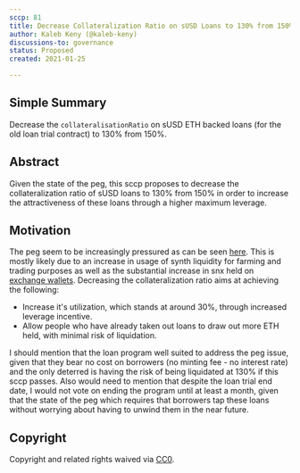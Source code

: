 ```yaml
---
sccp: 81
title: Decrease Collateralization Ratio on sUSD Loans to 130% from 150%
author: Kaleb Keny (@kaleb-keny)
discussions-to: governance
status: Proposed
created: 2021-01-25

---
```


<!--You can leave these HTML comments in your merged SCCP and delete the visible duplicate text guides, they will not appear and may be helpful to refer to if you edit it again. This is the suggested template for new SCCPs. Note that an SCCP number will be assigned by an editor. When opening a pull request to submit your SCCP, please use an abbreviated title in the filename, `sccp-draft_title_abbrev.md`. The title should be 44 characters or less.-->

## Simple Summary

<!--"If you can't explain it simply, you don't understand it well enough." Provide a simplified and layman-accessible explanation of the SCCP.-->

Decrease the `collateralisationRatio` on sUSD ETH backed loans (for the old loan trial contract) to 130% from 150%.

## Abstract

<!--A short (~200 word) description of the variable change proposed.-->

Given the state of the peg, this sccp proposes to decrease the collateralization ratio of sUSD loans to 130% from 150% in order to increase the attractiveness of these loans through a higher maximum leverage.

## Motivation

<!--The motivation is critical for SCCPs that want to update variables within Synthetix. It should clearly explain why the existing variable is not incentive aligned. SCCP submissions without sufficient motivation may be rejected outright.-->

The peg seem to be increasingly pressured as can be seen [here](https://www.curve.fi/trade/susdv2/SUSD-USDC/4h). 
This is mostly likely due to an increase in usage of synth liquidity for farming and trading purposes as well as the substantial increase in snx held on [exchange wallets](https://snx.watch/holders).
Decreasing the collateralization ratio aims at achieving the following:
 - Increase it's utilization, which stands at around 30%, through increased leverage incentive.
 - Allow people who have already taken out loans to draw out more ETH held, with minimal risk of liquidation.

I should mention that the loan program well suited to address the peg issue, given that they bear no cost on borrowers (no minting fee - no interest rate) and the only deterred is having the risk of being liquidated at 130% if this sccp passes.
Also would need to mention that despite the loan trial end date, I would not vote on ending the program until at least a month, given that the state of the peg which requires that borrowers tap these loans without worrying about having to unwind them in the near future.


## Copyright

Copyright and related rights waived via [CC0](https://creativecommons.org/publicdomain/zero/1.0/).